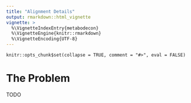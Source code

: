 ```yaml
---
title: "Alignment Details"
output: rmarkdown::html_vignette
vignette: >
  %\VignetteIndexEntry{metabodecon}
  %\VignetteEngine{knitr::rmarkdown}
  %\VignetteEncoding{UTF-8}
---
```


```{r knitr-setup, include = FALSE}
knitr::opts_chunk$set(collapse = TRUE, comment = "#>", eval = FALSE)
```

# The Problem

TODO
